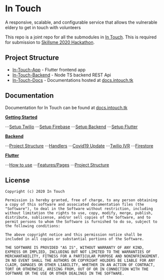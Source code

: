 # In Touch

A responsive, scalable, and configurable service that allows the vulnerable eldery to get in touch with volunteers

This repo is a joint repo for all the submodules in [In Touch](https://github.com/In-Touch-Hackathon). 
This is required for submission to [Skillsme 2020 Hackathon](https://skillsme.co.nz/skillsme-online-hackathon.html).

## Project Structure

- [In-Touch-App](https://github.com/In-Touch-Hackathon/In-Touch-App) - Flutter frontend app
- [In-Touch-Backend](https://github.com/In-Touch-Hackathon/In-Touch-Backend) - Node TS backend REST Api
- [In-Touch-Docs](https://github.com/In-Touch-Hackathon/In-Touch-Docs) - Documentations hosted at [docs.intouch.tk](https://docs.intouch.tk/)

## Documentation

Documentation for In Touch can be found at [docs.intouch.tk](https://docs.intouch.tk/)

[**Getting Started**](https://docs.intouch.tk/getting-started)

⋅⋅⋅[Setup Twilio](https://docs.intouch.tk/getting-started/twilio)
⋅⋅⋅[Setup Firebase](https://docs.intouch.tk/getting-started/firebase)
⋅⋅⋅[Setup Backend](https://docs.intouch.tk/getting-started/backend)
⋅⋅⋅[Setup Flutter](https://docs.intouch.tk/getting-started/flutter)

[**Backend**](https://docs.intouch.tk/backend)

⋅⋅⋅[Project Structure](https://docs.intouch.tk/backend/project)
⋅⋅⋅[Handlers](https://docs.intouch.tk/backend/handlers)
⋅⋅⋅[Covid19 Update](https://docs.intouch.tk/backend/covid19)
⋅⋅⋅[Twilio IVR](https://docs.intouch.tk/backend/twilio)
⋅⋅⋅[Firestore](https://docs.intouch.tk/backend/firestore)

[**Flutter**](https://docs.intouch.tk/flutter)

⋅⋅⋅[How to use](https://docs.intouch.tk/flutter/how-to-use)
⋅⋅⋅[Features/Pages](https://docs.intouch.tk/flutter/pages)
⋅⋅⋅[Project Structure](https://docs.intouch.tk/flutter/project)


## License

    Copyright (c) 2020 In Touch

    Permission is hereby granted, free of charge, to any person obtaining a copy of this software and associated documentation files (the "Software"), to deal in the Software without restriction, including without limitation the rights to use, copy, modify, merge, publish, distribute, sublicense, and/or sell copies of the Software, and to permit persons to whom the Software is furnished to do so, subject to the following conditions:

    The above copyright notice and this permission notice shall be included in all copies or substantial portions of the Software.

    THE SOFTWARE IS PROVIDED "AS IS", WITHOUT WARRANTY OF ANY KIND, EXPRESS OR IMPLIED, INCLUDING BUT NOT LIMITED TO THE WARRANTIES OF MERCHANTABILITY, FITNESS FOR A PARTICULAR PURPOSE AND NONINFRINGEMENT. IN NO EVENT SHALL THE AUTHORS OR COPYRIGHT HOLDERS BE LIABLE FOR ANY CLAIM, DAMAGES OR OTHER LIABILITY, WHETHER IN AN ACTION OF CONTRACT, TORT OR OTHERWISE, ARISING FROM, OUT OF OR IN CONNECTION WITH THE SOFTWARE OR THE USE OR OTHER DEALINGS IN THE SOFTWARE.
